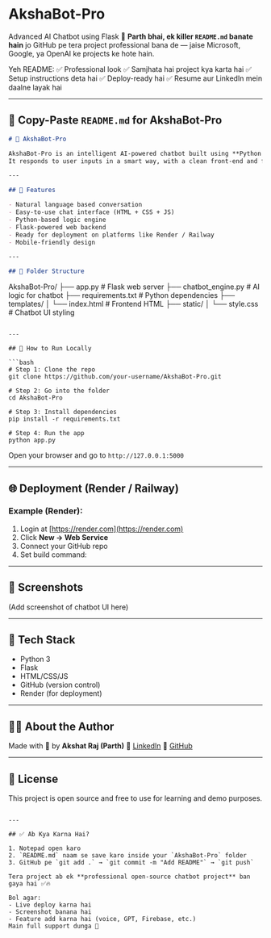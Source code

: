 # AkshaBot-Pro
Advanced AI Chatbot using Flask
🚀 **Parth bhai, ek killer `README.md` banate hain** jo GitHub pe tera project professional bana de — jaise Microsoft, Google, ya OpenAI ke projects ke hote hain.

Yeh README:
✅ Professional look
✅ Samjhata hai project kya karta hai
✅ Setup instructions deta hai
✅ Deploy-ready hai
✅ Resume aur LinkedIn mein daalne layak hai

---

## 📝 Copy-Paste `README.md` for AkshaBot-Pro

```markdown
# 🤖 AkshaBot-Pro

AkshaBot-Pro is an intelligent AI-powered chatbot built using **Python + Flask**.  
It responds to user inputs in a smart way, with a clean front-end and fully functional back-end.

---

## 🧠 Features

- Natural language based conversation
- Easy-to-use chat interface (HTML + CSS + JS)
- Python-based logic engine
- Flask-powered web backend
- Ready for deployment on platforms like Render / Railway
- Mobile-friendly design

---

## 📁 Folder Structure

```

AkshaBot-Pro/
├── app.py                  # Flask web server
├── chatbot\_engine.py       # AI logic for chatbot
├── requirements.txt        # Python dependencies
├── templates/
│   └── index.html          # Frontend HTML
├── static/
│   └── style.css           # Chatbot UI styling

````

---

## 🚀 How to Run Locally

```bash
# Step 1: Clone the repo
git clone https://github.com/your-username/AkshaBot-Pro.git

# Step 2: Go into the folder
cd AkshaBot-Pro

# Step 3: Install dependencies
pip install -r requirements.txt

# Step 4: Run the app
python app.py
````

Open your browser and go to `http://127.0.0.1:5000`

---

## 🌐 Deployment (Render / Railway)

### Example (Render):

1. Login at [https://render.com](https://render.com)
2. Click **New → Web Service**
3. Connect your GitHub repo
4. Set build command:



---

## 📸 Screenshots

(Add screenshot of chatbot UI here)

---

## 📌 Tech Stack

* Python 3
* Flask
* HTML/CSS/JS
* GitHub (version control)
* Render (for deployment)

---

## 🙋‍♂️ About the Author

Made with 💙 by **Akshat Raj (Parth)**
🔗 [LinkedIn](https://www.linkedin.com/in/akshatraj00)
🔗 [GitHub](https://github.com/Akshatrao00)

---

## 📃 License

This project is open source and free to use for learning and demo purposes.

```

---

## ✅ Ab Kya Karna Hai?

1. Notepad open karo  
2. `README.md` naam se save karo inside your `AkshaBot-Pro` folder  
3. GitHub pe `git add .` → `git commit -m "Add README"` → `git push`

Tera project ab ek **professional open-source chatbot project** ban gaya hai ✅🔥

Bol agar:
- Live deploy karna hai  
- Screenshot banana hai  
- Feature add karna hai (voice, GPT, Firebase, etc.)  
Main full support dunga 💪
```
